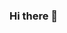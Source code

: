 ### Hi there 👋

<!--
jossef/README.md
Hi there! My name is Jossef

I am passionate about Linux and Windows, and I have a strong interest in exploring the possibilities of Mac in the future. With my expertise in IoT and a knack for creating real-life automation solutions, I am able to control a variety of devices using my phone. Additionally, I am a designer and digital asset creator, with a focus on pixel-perfect UI.

In my free time, I enjoy growing hot peppers and organizing hot pepper events in Ramat Gan, the second best city in Israel. I am also an active member of the open-source community, and I am ranked in the top 1% on Stack Overflow.

In 2020, I co-founded Dustico, a software supply chain security company that was acquired by Checkmarx the following year. Since then, I have been working with my team to identify and prevent software supply chain attackers, ensuring the safety of the ecosystem.

Feel free to check out my Github repositories to see some of the projects I have been working on.


-->
